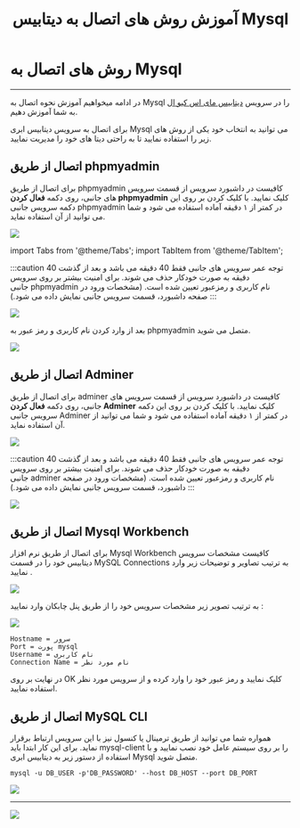 ﻿---
title: "آموزش روش های اتصال به دیتابیس Mysql"
sidebar_label: "روش های اتصال"
description: "در ادامه میخواهیم آموزش نحوه اتصال به Mysql در سرویس ابری مای اس کیو ال را به شما آموزش دهیم."
---

# روش های اتصال به Mysql
---

در ادامه میخواهیم آموزش نحوه اتصال به Mysql را در سرویس [دیتابیس مای اس کیو ال](https://chabokan.net/services/mysql/) به شما آموزش دهیم.

برای اتصال به سرویس دیتابیس ابری Mysql می توانید به انتخاب خود یکی از روش های زیر را استفاده نمایید تا به راحتی دیتا های خود را مدیریت نمایید.

## اتصال از طریق phpmyadmin

برای اتصال از طریق phpmyadmin کافیست در داشبورد سرویس از قسمت سرویس های جانبی، روی دکمه **فعال کردن phpmyadmin** کلیک نمایید. با کلیک کردن بر روی این دکمه سرویس جانبی phpmyadmin در کمتر از ۱ دقیقه آماده استفاده می شود و شما می توانید از آن استفاده نماید.

![](https://s1.chabokan.net/docs/images/my_sql_connect_1.jpg)

import Tabs from '@theme/Tabs';
import TabItem from '@theme/TabItem';

:::caution توجه
<Tabs>
  <TabItem value="عمر سرویس" label="عمر سرویس">عمر سرویس های جانبی فقط 40 دقیقه می باشد و بعد از گذشت 40 دقیقه به صورت خودکار حذف می شوند.</TabItem>
  <TabItem value="امنیت سرویس" label="امنیت سرویس">برای امنیت بیشتر بر روی سرویس جانبی phpmyadmin نام کاربری و رمزعبور تعیین شده است. (مشخصات ورود در صفحه داشبورد، قسمت سرویس جانبی نمایش داده می شود.)</TabItem>
</Tabs>
:::

![](https://s1.chabokan.net/docs/images/my_sql_connect_2.jpg)

بعد از وارد کردن نام کاربری و رمز عبور به phpmyadmin متصل می شوید.

![](https://s1.chabokan.net/docs/images/my_sql_connect_3.png)

## اتصال از طریق Adminer

برای اتصال از طریق adminer کافیست در داشبورد سرویس از قسمت سرویس های جانبی، روی دکمه **فعال کردن Adminer** کلیک نمایید. با کلیک کردن بر روی این دکمه سرویس جانبی Adminer در کمتر از ۱ دقیقه آماده استفاده می شود و شما می توانید از آن استفاده نماید.

![](https://s1.chabokan.net/docs/images/adminer_001.jpg)

:::caution توجه
<Tabs>
  <TabItem value="عمر سرویس" label="عمر سرویس">عمر سرویس های جانبی فقط 40 دقیقه می باشد و بعد از گذشت 40 دقیقه به صورت خودکار حذف می شوند.</TabItem>
  <TabItem value="امنیت سرویس" label="امنیت سرویس">برای امنیت بیشتر بر روی سرویس جانبی adminer نام کاربری و رمزعبور تعیین شده است. (مشخصات ورود در صفحه داشبورد، قسمت سرویس جانبی نمایش داده می شود.)</TabItem>
</Tabs>
:::

![](https://s1.chabokan.net/docs/images/my_sql_connect_5-edited.jpg)


## اتصال از طریق Mysql Workbench

برای اتصال از طریق نرم افزار Mysql Workbench کافیست مشخصات سرویس دیتابیس خود را در قسمت MySQL Connections به ترتیب تصاویر و توضیحات زیر وارد نمایید .

![](https://s1.chabokan.net/docs/images/1.png)

به ترتیب تصویر زیر مشخصات سرویس خود را از طریق پنل چابکان وارد نمایید :

![](https://s1.chabokan.net/docs/images/mysql_backup_7.jpg)

```properties
Hostname = سرور
Port = پورت mysql
Username = نام کاربری
Connection Name = نام مورد نظر
```

در نهایت بر روی OK کلیک نمایید و رمز عبور خود را وارد کرده و از سرویس مورد نظر استفاده نمایید.

## اتصال از طریق MySQL CLI

همواره شما می توانید از طریق ترمینال یا کنسول نیز با این سرویس ارتباط برقرار نماید. برای این کار ابتدا باید mysql-client را بر روی سیستم عامل خود نصب نمایید و با استفاده از دستور زیر به دیتابیس ابری Mysql متصل شوید.

```shell
mysql -u DB_USER -p'DB_PASSWORD' --host DB_HOST --port DB_PORT
```

![](https://s1.chabokan.net/docs/images/my_sql_connect_4.jpg)

---
<a href="https://hub.chabokan.net/fa/services/create/mysql" ><img src="https://s1.chabokan.net/docs/images/mysql-banner.png" /></a>